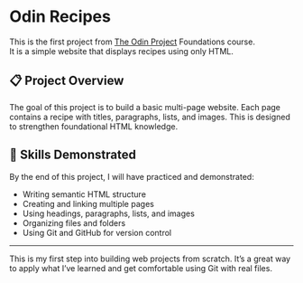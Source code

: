 # Odin Recipes

This is the first project from [The Odin Project](https://www.theodinproject.com/) Foundations course.  
It is a simple website that displays recipes using only HTML.

## 📋 Project Overview

The goal of this project is to build a basic multi-page website. Each page contains a recipe with titles, paragraphs, lists, and images. This is designed to strengthen foundational HTML knowledge.

## 🧠 Skills Demonstrated

By the end of this project, I will have practiced and demonstrated:

- Writing semantic HTML structure
- Creating and linking multiple pages
- Using headings, paragraphs, lists, and images
- Organizing files and folders
- Using Git and GitHub for version control

---

This is my first step into building web projects from scratch. It’s a great way to apply what I’ve learned and get comfortable using Git with real files.

